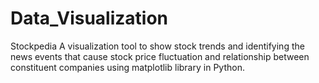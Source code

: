 # Data_Visualization
Stockpedia
A visualization tool to show stock trends and identifying the news events that cause stock price fluctuation and relationship between constituent companies using matplotlib library in Python.
